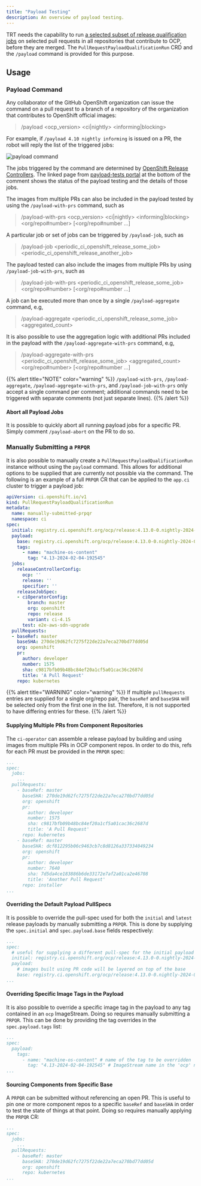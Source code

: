 ```yaml
---
title: "Payload Testing"
description: An overview of payload testing.
---
```


TRT needs the capability to run [a selected subset of release qualification jobs](https://docs.google.com/document/d/1x-hGyTnWFUuN5UMGdUnL9yK27kIUX31AfOigJrWrc2o/edit?usp=sharing) on selected pull requests in all repositories that contribute to OCP, before they are merged.
The `PullRequestPayloadQualificationRun` CRD and the `/payload` command is provided for this purpose.


## Usage

### Payload Command
Any collaborator of the GitHub OpenShift organization can issue the command on a pull request to a branch of a repository of the organization that contributes to OpenShift official images:

> /payload <ocp_version> <ci|nightly> <informing|blocking>

For example, if `/payload 4.10 nightly informing` is issued on a PR, the robot will reply the list of the triggered jobs:

![payload command](/payload-cmd.png)

The jobs triggered by the command are determined by [OpenShift Release Controllers](/docs/getting-started/useful-links/#services).
The linked page from [payload-tests portal](https://pr-payload-tests.ci.openshift.org/runs/) at the bottom of the comment shows the status of the payload testing and the details of those jobs.

The images from multiple PRs can also be included in the payload tested by using the `/payload-with-prs` command, such as
> /payload-with-prs <ocp_version> <ci|nightly> <informing|blocking> <org/repo#number> [<org/repo#number ...]

A particular job or set of jobs can be triggered by `/payload-job`, such as

> /payload-job <periodic_ci_openshift_release_some_job> <periodic_ci_openshift_release_another_job>

The payload tested can also include the images from multiple PRs by using `/payload-job-with-prs`, such as

> /payload-job-with-prs <periodic_ci_openshift_release_some_job> <org/repo#number> [<org/repo#number ...]

A job can be executed more than once by a single `/payload-aggregate` command, e.g, 

> /payload-aggregate <periodic_ci_openshift_release_some_job> <aggregated_count>

It is also possible to use the aggregation logic with additional PRs included in the payload with the `/payload-aggregate-with-prs` command, e.g, 

> /payload-aggregate-with-prs <periodic_ci_openshift_release_some_job> <aggregated_count> <org/repo#number> [<org/repo#number ...]

{{% alert title="NOTE" color="warning" %}}
`/payload-with-prs`, `/payload-aggregate`, `/payload-aggregate-with-prs`, and `/payload-job-with-prs` only accept a single command per comment; additional commands need to be triggered with separate comments (not just separate lines).
{{% /alert %}}

#### Abort all Payload Jobs
It is possible to quickly abort all running payload jobs for a specific PR. Simply comment `/payload-abort` on the PR to do so.

### Manually Submitting a `PRPQR`
It is also possible to manually create a `PullRequestPayloadQualificationRun` instance without using the `payload` command.
This allows for additional options to be supplied that are currently not possible via the command.
The following is an example of a full `PRPQR` CR that can be applied to the `app.ci` cluster to trigger a payload job:

```yaml
apiVersion: ci.openshift.io/v1
kind: PullRequestPayloadQualificationRun
metadata:
  name: manually-submitted-prpqr
  namespace: ci
spec:
  initial: registry.ci.openshift.org/ocp/release:4.13.0-0.nightly-2024-02-01-213342
  payload:
    base: registry.ci.openshift.org/ocp/release:4.13.0-0.nightly-2024-02-06-120750
    tags:
      - name: "machine-os-content"
        tag: "4.13-2024-02-04-192545"
  jobs:
    releaseControllerConfig:
      ocp: ''
      release: ''
      specifier: ''
    releaseJobSpec:
    - ciOperatorConfig:
        branch: master
        org: openshift
        repo: release
        variant: ci-4.15
      test: e2e-aws-sdn-upgrade
  pullRequests:
  - baseRef: master
    baseSHA: 270de19d62fc7275f22de22a7eca270bd77dd05d
    org: openshift
    pr:
      author: developer
      number: 1575
      sha: c9817bfb09b48bc84ef20a1cf5a01cac36c2687d
      title: 'A Pull Request'
    repo: kubernetes
```

{{% alert title="WARNING" color="warning" %}}
If multiple `pullRequests` entries are supplied for a single org/repo pair, the `baseRef` and `baseSHA` will be selected only from the first one in the list.
Therefore, it is not supported to have differing entries for these.
{{% /alert %}}

#### Supplying Multiple PRs from Component Repositories
The `ci-operator` can assemble a release payload by building and using images from multiple PRs in OCP component repos.
In order to do this, refs for each PR must be provided in the `PRPQR` spec:

```yaml
...
spec:
  jobs:
    ...
  pullRequests:
    - baseRef: master
      baseSHA: 270de19d62fc7275f22de22a7eca270bd77dd05d
      org: openshift
      pr:
        author: developer
        number: 1575
        sha: c9817bfb09b48bc84ef20a1cf5a01cac36c2687d
        title: 'A Pull Request'
      repo: kubernetes
    - baseRef: master
      baseSHA: dcf812295b06c9463cb7c8d8126a337334049234
      org: openshift
      pr:
        author: developer
        number: 7640
        sha: 7d5da4ce183886b6de33172e7af2a01ca2e46708
        title: 'Another Pull Request'
      repo: installer
...
```

#### Overriding the Default Payload PullSpecs
It is possible to override the pull-spec used for both the `initial` and `latest` release payloads by manually submitting a `PRPQR`.
This is done by supplying the `spec.initial` and `spec.payload.base` fields respectively:
```yaml
...
spec:
  # useful for supplying a different pull-spec for the initial payload during 'upgrade' jobs
  initial: registry.ci.openshift.org/ocp/release:4.13.0-0.nightly-2024-02-01-213342 
  payload:
    # images built using PR code will be layered on top of the base
    base: registry.ci.openshift.org/ocp/release:4.13.0-0.nightly-2024-02-06-120750
...
```

#### Overriding Specific Image Tags in the Payload
It is also possible to override a specific image tag in the payload to any tag contained in an `ocp` ImageStream. Doing so requires manually submitting a `PRPQR`.
This can be done by providing the tag overrides in the `spec.payload.tags` list:
```yaml
...
spec:
  payload:
    tags:
      - name: "machine-os-content" # name of the tag to be overridden
        tag: "4.13-2024-02-04-192545" # ImageStream name in the 'ocp' namespace to override to
...
```

#### Sourcing Components from Specific Base
A `PRPQR` can be submitted without referencing an open PR. This is useful to pin one or more component repos to a specific `baseRef` and `baseSHA` in order to test the state of things at that point.
Doing so requires manually applying the `PRPQR` CR:
```yaml
...
spec:
  jobs:
    ...
  pullRequests:
    - baseRef: master 
      baseSHA: 270de19d62fc7275f22de22a7eca270bd77dd05d
      org: openshift
      repo: kubernetes
...
```
